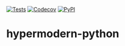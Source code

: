 [![Tests](https://github.com/alexistli/hypermodern-python/workflows/Tests/badge.svg)](https://github.com/alexistli/hypermodern-python/actions?workflow=Tests)
[![Codecov](https://codecov.io/gh/alexistli/hypermodern-python/branch/master/graph/badge.svg)](https://codecov.io/gh/alexistli/hypermodern-python)
[![PyPI](https://img.shields.io/pypi/v/hypermodern-python.svg)](https://pypi.org/project/hypermodern-python/)

# hypermodern-python
